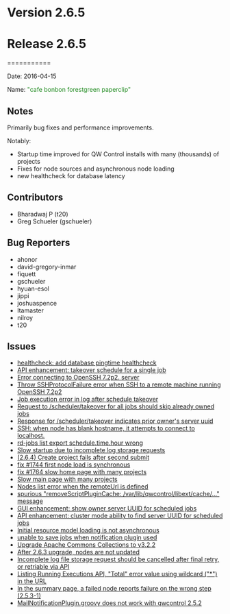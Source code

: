 # Version 2.6.5



# Release 2.6.5
===========

Date: 2016-04-15

Name: <span style="color: forestgreen"><span class="glyphicon glyphicon-paperclip"></span> "cafe bonbon forestgreen paperclip"</span>

## Notes

Primarily bug fixes and performance improvements.

Notably:

* Startup time improved for QW Control installs with many (thousands) of projects
* Fixes for node sources and asynchronous node loading
* new healthcheck for database latency

## Contributors

* Bharadwaj P (t20)
* Greg Schueler (gschueler)

## Bug Reporters

* ahonor
* david-gregory-inmar
* fiquett
* gschueler
* hyuan-esol
* jippi
* joshuaspence
* ltamaster
* nilroy
* t20

## Issues

* [healthcheck: add database pingtime healthcheck](https://github.com/qwcontrol/qwcontrol/issues/1809)
* [API enhancement: takeover schedule for a single job](https://github.com/qwcontrol/qwcontrol/issues/1807)
* [Error connecting to OpenSSH 7.2p2. server](https://github.com/qwcontrol/qwcontrol/issues/1797)
* [Throw SSHProtocolFailure error when SSH to a remote machine running OpenSSH 7.2p2](https://github.com/qwcontrol/qwcontrol/issues/1796)
* [Job execution error in log after schedule takeover](https://github.com/qwcontrol/qwcontrol/issues/1795)
* [Request to /scheduler/takeover for all jobs should skip already owned jobs](https://github.com/qwcontrol/qwcontrol/issues/1794)
* [Response for /scheduler/takeover indicates prior owner's server uuid](https://github.com/qwcontrol/qwcontrol/issues/1793)
* [SSH: when node has blank hostname, it attempts to connect to localhost.](https://github.com/qwcontrol/qwcontrol/issues/1790)
* [rd-jobs list export schedule.time.hour wrong](https://github.com/qwcontrol/qwcontrol/issues/1773)
* [Slow startup due to incomplete log storage requests](https://github.com/qwcontrol/qwcontrol/issues/1771)
* [(2.6.4) Create project fails after second submit](https://github.com/qwcontrol/qwcontrol/issues/1770)
* [fix #1744 first node load is synchronous](https://github.com/qwcontrol/qwcontrol/pull/1769)
* [fix #1764 slow home page with many projects](https://github.com/qwcontrol/qwcontrol/pull/1765)
* [Slow main page with many projects](https://github.com/qwcontrol/qwcontrol/issues/1764)
* [Nodes list error when the remoteUrl is defined](https://github.com/qwcontrol/qwcontrol/issues/1760)
* [spurious "removeScriptPluginCache: /var/lib/qwcontrol/libext/cache/..." message](https://github.com/qwcontrol/qwcontrol/issues/1749)
* [GUI enhancement: show owner server UUID for scheduled jobs](https://github.com/qwcontrol/qwcontrol/issues/1747)
* [API enhancement: cluster mode ability to find server UUID for scheduled jobs](https://github.com/qwcontrol/qwcontrol/issues/1746)
* [Initial resource model loading is not asynchronous](https://github.com/qwcontrol/qwcontrol/issues/1744)
* [unable to save jobs when notification plugin used](https://github.com/qwcontrol/qwcontrol/issues/1740)
* [Upgrade Apache Commons Collections to v3.2.2](https://github.com/qwcontrol/qwcontrol/pull/1736)
* [After 2.6.3 upgrade, nodes are not updated](https://github.com/qwcontrol/qwcontrol/issues/1725)
* [Incomplete log file storage request should be cancelled after final retry, or retriable via API](https://github.com/qwcontrol/qwcontrol/issues/1719)
* [Listing Running Executions API, "Total" error value using wildcard ("*") in the URL](https://github.com/qwcontrol/qwcontrol/issues/1711)
* [In the summary page, a failed node reports failure on the wrong step (2.5.3-1)](https://github.com/qwcontrol/qwcontrol/issues/1411)
* [MailNotificationPlugin.groovy does not work with qwcontrol 2.5.2](https://github.com/qwcontrol/qwcontrol/issues/1361)
